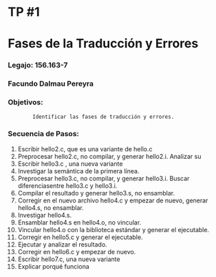 # TP #1
# Fases de la Traducción y Errores
### Legajo: 156.163-7
### Facundo Dalmau Pereyra
### Objetivos:
            Identificar las fases de traducción y errores.
###  Secuencia de Pasos:
  1. Escribir hello2.c, que es una variante de hello.c
  2. Preprocesar   hello2.c,   no   compilar,   y   generar hello2.i.   Analizar   su
  3. Escribir hello3.c  , una nueva variante
  4. Investigar la semántica de la primera línea.
  5. Preprocesar hello3.c, no compilar, y generar hello3.i. Buscar diferenciasentre hello3.c y hello3.i.
  6. Compilar el resultado y generar hello3.s, no ensamblar.
  7. Corregir  en  el  nuevo  archivo  hello4.c  y  empezar  de  nuevo,  generar hello4.s, no ensamblar.
  8. Investigar hello4.s.
  9. Ensamblar hello4.s en hello4.o, no vincular.
  10. Vincular hello4.o con la biblioteca estándar y generar el ejecutable.
  11. Corregir en hello5.c y generar el ejecutable.
  12. Ejecutar y analizar el resultado.
  13. Corregir en hello6.c y empezar de nuevo.
  14. Escribir hello7.c, una nueva variante
  15. Explicar porqué funciona
